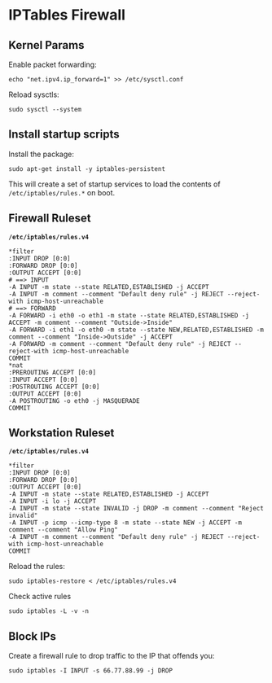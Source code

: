 # IPTables Firewall

## Kernel Params

Enable packet forwarding: 

    echo "net.ipv4.ip_forward=1" >> /etc/sysctl.conf

Reload sysctls: 

    sudo sysctl --system

## Install startup scripts

Install the package: 

    sudo apt-get install -y iptables-persistent

This will create a set of startup services to load the contents of `/etc/iptables/rules.*` on boot. 

## Firewall Ruleset

**`/etc/iptables/rules.v4`**

```
*filter
:INPUT DROP [0:0]
:FORWARD DROP [0:0]
:OUTPUT ACCEPT [0:0]
# ==> INPUT 
-A INPUT -m state --state RELATED,ESTABLISHED -j ACCEPT
-A INPUT -m comment --comment "Default deny rule" -j REJECT --reject-with icmp-host-unreachable
# ==> FORWARD 
-A FORWARD -i eth0 -o eth1 -m state --state RELATED,ESTABLISHED -j ACCEPT -m comment --comment "Outside->Inside"
-A FORWARD -i eth1 -o eth0 -m state --state NEW,RELATED,ESTABLISHED -m comment --comment "Inside->Outside" -j ACCEPT
-A FORWARD -m comment --comment "Default deny rule" -j REJECT --reject-with icmp-host-unreachable
COMMIT
*nat
:PREROUTING ACCEPT [0:0]
:INPUT ACCEPT [0:0]
:POSTROUTING ACCEPT [0:0]
:OUTPUT ACCEPT [0:0]
-A POSTROUTING -o eth0 -j MASQUERADE
COMMIT
```

## Workstation Ruleset

**`/etc/iptables/rules.v4`**

```
*filter
:INPUT DROP [0:0]
:FORWARD DROP [0:0]
:OUTPUT ACCEPT [0:0]
-A INPUT -m state --state RELATED,ESTABLISHED -j ACCEPT
-A INPUT -i lo -j ACCEPT
-A INPUT -m state --state INVALID -j DROP -m comment --comment "Reject invalid" 
-A INPUT -p icmp --icmp-type 8 -m state --state NEW -j ACCEPT -m comment --comment "Allow Ping"
-A INPUT -m comment --comment "Default deny rule" -j REJECT --reject-with icmp-host-unreachable
COMMIT
```

Reload the rules: 

    sudo iptables-restore < /etc/iptables/rules.v4

Check active rules

    sudo iptables -L -v -n

## Block IPs

Create a firewall rule to drop traffic to the IP that offends you: 

    sudo iptables -I INPUT -s 66.77.88.99 -j DROP

